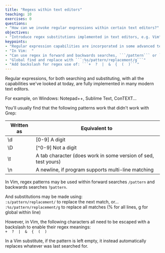 ```yaml
---
title: "Regexs within text editors"
teaching: 10
exercises: 0
questions:
- "How can we invoke regular expressions within certain text editors?"
objectives:
- "Introduce regex substitutions implemented in text editors, e.g. Vim"
keypoints:
- "Regular expression capabilities are incorporated in some advanced text editors."
- "In Vim:  "
- "Can use regex in forward and backwards searches, ```/pattern``` or ```?pattern``` "
- "Global find and replace with ```:%s/pattern/replacement/g```"
- "Add backslash for regex use of: ```+  ?  |  &  {  (  )```"
---
```


Regular expressions, for both searching and substituting, with all the capabilities we've
looked at today, are fully implemented in many modern text editors.  
  
For example, on Windows: Notepad++, Sublime Text, ConTEXT...
  

You'll usually find that the following patterns work that didn't work with Grep:  
  
Written as | Equivalent to
----|----
\\d | [0-9] A digit
\\D | [^0-9] Not a digit
\\t | A tab character (does work in some version of sed, test yours)
\\n | A newline, if program supports multi-line matching
  
  
In Vim, regex patterns may be used within forward searches ```/pattern``` and backwards 
searches ```?pattern```.
  
And substitutions may be made using:  
```:s/pattern/replacement/``` to replace the next match, or...  
```:%s/pattern/replacement/g``` to replace all matches (% for all lines, g for global within line)
  
However, in Vim, the following characters all need to be escaped with a backslash to enable their 
regex meanings:  
```+  ?  |  &  {  (  )```
  
In a Vim substitute, if the pattern is left empty, it instead automatically replaces whatever was 
last searched for.  

